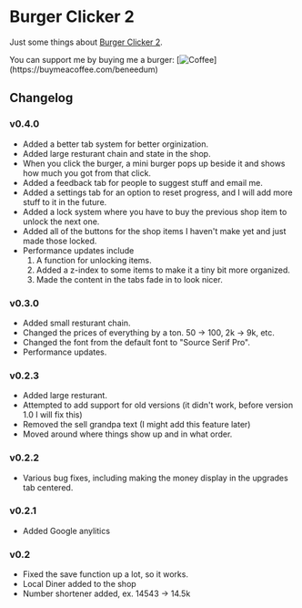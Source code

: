 # Burger Clicker 2

Just some things about [Burger Clicker 2](htpps://hacker19374.github.io/My-Website/burger/2/new). 

You can support me by buying me a burger: [![Coffee]([https://s18955.pcdn.co/wp-content/uploads/2018/02/github.png](https://img.buymeacoffee.com/button-api/?text=Buy%20me%20a%20burger&emoji=%F0%9F%8D%94&slug=beneedum&button_colour=FFDD00&font_colour=000000&font_family=Lato&outline_colour=000000&coffee_colour=ffffff))](https://buymeacoffee.com/beneedum)


## Changelog 

### v0.4.0
- Added a better tab system for better orginization.
- Added large resturant chain and state in the shop.
- When you click the burger, a mini burger pops up beside it and shows how much you got from that click.
- Added a feedback tab for people to suggest stuff and email me.
- Added a settings tab for an option to reset progress, and I will add more stuff to it in the future.
- Added a lock system where you have to buy the previous shop item to unlock the next one.
- Added all of the buttons for the shop items I haven't make yet and just made those locked.
- Performance updates include
  1. A function for unlocking items.
  2. Added a z-index to some items to make it a tiny bit more organized.
  3. Made the content in the tabs fade in to look nicer.

### v0.3.0
- Added small resturant chain.
- Changed the prices of everything by a ton. 50 &rarr; 100, 2k &rarr; 9k, etc.
- Changed the font from the default font to "Source Serif Pro".
- Performance updates.

### v0.2.3
- Added large resturant.
- Attempted to add support for old versions (it didn't work, before version 1.0 I will fix this)
- Removed the sell grandpa text (I might add this feature later)
- Moved around where things show up and in what order.

### v0.2.2
- Various bug fixes, including making the money display in the upgrades tab centered.

### v0.2.1
- Added Google anylitics

### v0.2
- Fixed the save function up a lot, so it works.
- Local Diner added to the shop
- Number shortener added, ex. 14543 &rarr; 14.5k
